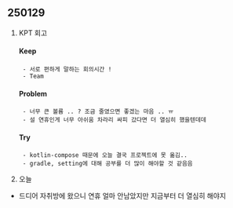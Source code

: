 

## 250129

1. KPT 회고
    #### Keep
        - 서로 편하게 말하는 회의시간 ! 
        - Team

    #### Problem
        - 너무 큰 볼륨 .. ? 조금 줄였으면 좋겠는 마음 .. ㅠ 
        - 설 연휴인게 너무 아쉬움 차라리 싸피 갔다면 더 열심히 했을텐데데

    #### Try
        - kotlin-compose 때문에 오늘 결국 프로젝트에 못 옮김..
        - gradle, setting에 대해 공부를 더 많이 해야할 것 같음음


2. 오늘
- 드디어 자취방에 왔으니 연휴 얼마 안남았지만 지금부터 더 열심히 해야지 
